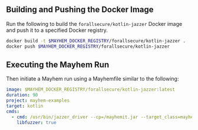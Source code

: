 ## Building and Pushing the Docker Image

Run the following to build the `forallsecure/kotlin-jazzer` Docker image and push it to a specified Docker registry.

```sh
docker build -t $MAYHEM_DOCKER_REGISTRY/forallsecure/kotlin-jazzer .
docker push $MAYHEM_DOCKER_REGISTRY/forallsecure/kotlin-jazzer
```

## Executing the Mayhem Run

Then initiate a Mayhem run using a Mayhemfile similar to the following:

```yaml
image: $MAYHEM_DOCKER_REGISTRY/forallsecure/kotlin-jazzer:latest
duration: 90
project: mayhem-examples
target: kotlin
cmds:
  - cmd: /usr/bin/jazzer_driver --cp=/mayhemit.jar --target_class=mayhemexamples.FuzzmeKt
    libfuzzer: true
```
